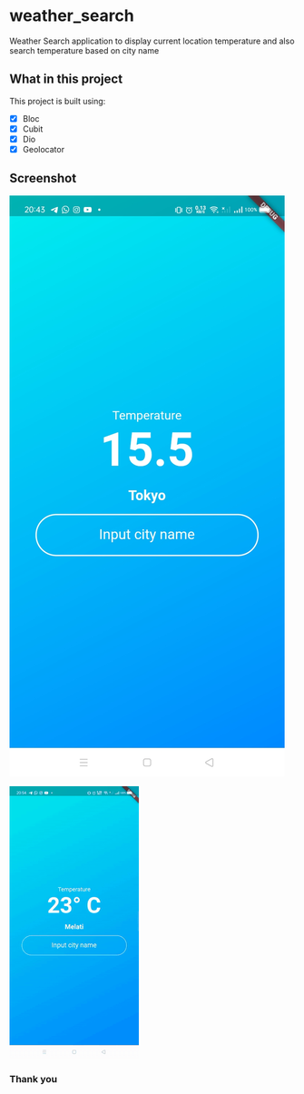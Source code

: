 # weather_search

Weather Search application to display current location temperature and also search temperature based on city name 

## What in this project

This project is built using:
- [x] Bloc
- [x] Cubit
- [x] Dio
- [x] Geolocator

## Screenshot

![Screenshot](https://github.com/fuadreza/weather_search/blob/master/screenshoot/ss1.jpg)

![How to use](https://github.com/fuadreza/weather_search/blob/master/screenshoot/record1.gif)

### Thank you
